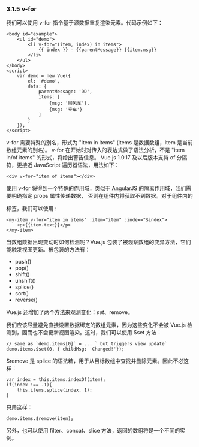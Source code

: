 ### 3.1.5 v-for

我们可以使用 v-for 指令基于源数据重复渲染元素。代码示例如下：

    <body id="example">
        <ul id="demo">
            <li v-for="(item, index) in items">
                {{ index }} - {{parentMessage}} {{item.msg}}
            </li>
        </ul>
    </body>
    <script>
        var demo = new Vue({
            el: '#demo',
            data: {
                parentMessage: 'DD',
                items: [
                    {msg: '顺风车'},
                    {msg: '专车'}
                ]
            }
        });
    </script>

v-for 需要特殊的别名，形式为 "item in items" (items 是数据数组，item 是当前数组元素的别名)。
v-for 在开始时对传入的表达式做了语法分析，不是 "item in/of items" 的形式，将给出警告信息。
Vue.js 1.0.17 及以后版本支持 of 分隔符，更接近 JavaScript 遍历器语法，用法如下：

    <div v-for="item of items"></div>

使用 v-for 将得到一个特殊的作用域，类似于 AngularJS 的隔离作用域，我们需要明确指定 props 属性传递数据，
否则在组件内将获取不到数据。对于组件内的 <p> 标签，我们可以使用 <slot>:

    <my-item v-for="item in items" :item="item" :index="$index">
        <p>{{item.text}}</p>
    </my-item>

当数组数据出现变动时如何检测呢？Vue.js 包装了被观察数组的变异方法，它们能触发视图更新。被包装的方法有：

- push()
- pop()
- shift()
- unshift()
- splice()
- sort()
- reverse()

Vue.js 还增加了两个方法来观测变化：$set、$remove。

我们应该尽量避免直接设置数据绑定的数组元素，因为这些变化不会被 Vue.js 检测到，因而也不会更新视图渲染。这时，我们可以使用 $set 方法：

    // same as `demo.items[0]` = ... ` but triggers view update`
    demo.items.$set(0, { childMsg: 'Changed!'});

$remove 是 splice 的语法糖，用于从目标数组中查找并删除元素。因此不必这样：

    var index = this.items.indexOf(item);
    if(index !== -1){
        this.items.splice(index, 1);
    }

只用这样：

    demo.items.$remove(item);

另外，也可以使用 filter、concat、slice 方法，返回的数组将是一个不同的实例。